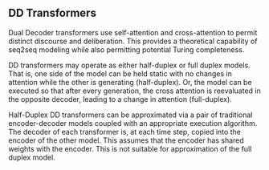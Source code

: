 ## DD Transformers


Dual Decoder transformers use self-attention and cross-attention to permit distinct discourse and deliberation. This provides a theoretical capability of seq2seq modeling while also permitting potential Turing completeness. 

DD transformers may operate as either half-duplex or full duplex models. That is, one side of the model can be held static with no changes in attention while the other is generating (half-duplex). Or, the model can be executed so that after every generation, the cross attention is reevaluated in the opposite decoder, leading to a change in attention (full-duplex). 

Half-Duplex DD transformers can be approximated via a pair of traditional encoder-decoder models coupled with an appropriate execution algorithm. The decoder of each transformer is, at each time step, copied into the encoder of the other model. This assumes that the encoder has shared weights with the encoder. This is not suitable for approximation of the full duplex model.  



